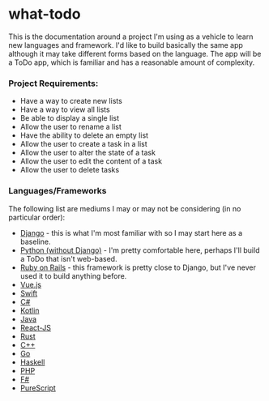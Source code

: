 # what-todo
This is the documentation around a project I'm using as a vehicle to learn new languages and framework.  I'd like to build basically the same app although it may take different forms based on the language.  The app will be a ToDo app, which is familiar and has a reasonable amount of complexity.  

### Project Requirements:
* Have a way to create new lists
* Have a way to view all lists
* Be able to display a single list
* Allow the user to rename a list
* Have the ability to delete an empty list
* Allow the user to create a task in a list
* Allow the user to alter the state of a task
* Allow the user to edit the content of a task
* Allow the user to delete tasks

### Languages/Frameworks
The following list are mediums I may or may not be considering (in no particular order):

* [Django](https://docs.djangoproject.com) - this is what I'm most familiar with so I may start here as a baseline.
* [Python (without Django)](https://www.python.org/) - I'm pretty comfortable here, perhaps I'll build a ToDo that isn't web-based.
* [Ruby on Rails](https://rubyonrails.org/) - this framework is pretty close to Django, but I've never used it to build anything before.
* [Vue.js](https://vuejs.org/)
* [Swift](https://developer.apple.com/swift/)
* [C#](https://learn.microsoft.com/en-us/dotnet/csharp/tour-of-csharp/)
* [Kotlin](https://kotlinlang.org/)
* [Java](https://docs.oracle.com/javase/tutorial/java/index.html)
* [React-JS](https://reactjs.org/)
* [Rust](https://www.rust-lang.org/)
* [C++](https://isocpp.org/get-started)
* [Go](https://go.dev/)
* [Haskell](https://www.haskell.org/)
* [PHP](https://www.php.net/)
* [F#](https://fsharp.org/)
* [PureScript](https://www.purescript.org/)

